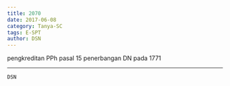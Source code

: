 ```yaml
---
title: 2070
date: 2017-06-08
category: Tanya-SC
tags: E-SPT
author: DSN
---
```


pengkreditan PPh pasal 15 penerbangan DN pada 1771

---



`DSN`
